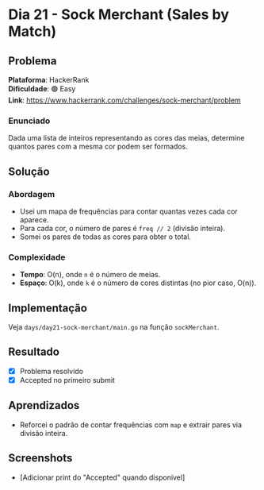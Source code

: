 # Dia 21 - Sock Merchant (Sales by Match)

## Problema

**Plataforma**: HackerRank  
**Dificuldade**: 🟢 Easy  
**Link**: https://www.hackerrank.com/challenges/sock-merchant/problem

### Enunciado

Dada uma lista de inteiros representando as cores das meias, determine quantos pares com a mesma cor podem ser formados.

## Solução

### Abordagem

- Usei um mapa de frequências para contar quantas vezes cada cor aparece.
- Para cada cor, o número de pares é `freq // 2` (divisão inteira).
- Somei os pares de todas as cores para obter o total.

### Complexidade

- **Tempo**: O(n), onde `n` é o número de meias.
- **Espaço**: O(k), onde `k` é o número de cores distintas (no pior caso, O(n)).

## Implementação

Veja `days/day21-sock-merchant/main.go` na função `sockMerchant`.

## Resultado

- [x] Problema resolvido
- [x] Accepted no primeiro submit

## Aprendizados

- Reforcei o padrão de contar frequências com `map` e extrair pares via divisão inteira.

## Screenshots

- [Adicionar print do "Accepted" quando disponível]
